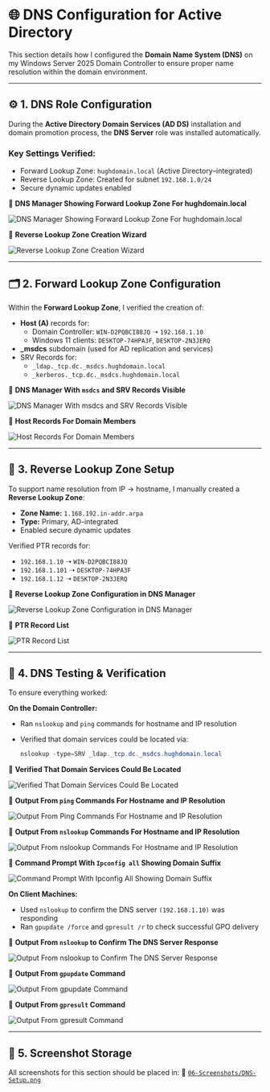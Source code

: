 # 🌐 DNS Configuration for Active Directory

This section details how I configured the **Domain Name System (DNS)** on my Windows Server 2025 Domain Controller to ensure proper name resolution within the domain environment.

---

## ⚙️ 1. DNS Role Configuration

During the **Active Directory Domain Services (AD DS)** installation and domain promotion process, the **DNS Server** role was installed automatically.

### Key Settings Verified:
- Forward Lookup Zone: `hughdomain.local` (Active Directory–integrated)
- Reverse Lookup Zone: Created for subnet `192.168.1.0/24`
- Secure dynamic updates enabled

📸 **DNS Manager Showing Forward Lookup Zone For hughdomain.local**

![DNS Manager Showing Forward Lookup Zone For hughdomain.local](https://github.com/user-attachments/assets/49da0768-4f2f-4e93-89a0-7497c99bec09)

📸 **Reverse Lookup Zone Creation Wizard**

![Reverse Lookup Zone Creation Wizard](https://github.com/user-attachments/assets/10ebd273-c1a7-4e61-8323-b29e8f0225b2)

---

## 🗂️ 2. Forward Lookup Zone Configuration

Within the **Forward Lookup Zone**, I verified the creation of:

- **Host (A)** records for:
  - Domain Controller: `WIN-D2PQBCI88JQ` ➝ `192.168.1.10`
  - Windows 11 clients: `DESKTOP-74HPA3F`, `DESKTOP-2N3JERQ`
- **_msdcs** subdomain (used for AD replication and services)
- SRV Records for:
  - `_ldap._tcp.dc._msdcs.hughdomain.local`
  - `_kerberos._tcp.dc._msdcs.hughdomain.local`

📸 **DNS Manager With `msdcs` and SRV Records Visible**

![DNS Manager With msdcs and SRV Records Visible](https://github.com/user-attachments/assets/6bdf6414-3673-4d76-91bb-3635bb6687bc)

📸 **Host Records For Domain Members**

![Host Records For Domain Members](https://github.com/user-attachments/assets/799d22f0-446d-4598-810b-0c1c1d01e820)

---

## 🔄 3. Reverse Lookup Zone Setup

To support name resolution from IP → hostname, I manually created a **Reverse Lookup Zone**:

- **Zone Name:** `1.168.192.in-addr.arpa`
- **Type:** Primary, AD-integrated
- Enabled secure dynamic updates

Verified PTR records for:
- `192.168.1.10` ➝ `WIN-D2PQBCI88JQ`
- `192.168.1.101` ➝ `DESKTOP-74HPA3F`
- `192.168.1.12` ➝ `DESKTOP-2N3JERQ`

📸 **Reverse Lookup Zone Configuration in DNS Manager**

![Reverse Lookup Zone Configuration in DNS Manager](https://github.com/user-attachments/assets/60a91dd9-dff6-43f8-9377-c609b3e6f845)

📸 **PTR Record List**

![PTR Record List](https://github.com/user-attachments/assets/e4d77d55-e09a-4fcf-a2cf-062d0f4be1e1)

---

## 🧪 4. DNS Testing & Verification

To ensure everything worked:

**On the Domain Controller:**
- Ran `nslookup` and `ping` commands for hostname and IP resolution  
- Verified that domain services could be located via:

  ```powershell
  nslookup -type=SRV _ldap._tcp.dc._msdcs.hughdomain.local
  ```
📸 **Verified That Domain Services Could Be Located**

![Verified That Domain Services Could Be Located](https://github.com/user-attachments/assets/d1886a50-33e2-4383-a1cc-c511cfecae4a)

📸 **Output From `ping` Commands For Hostname and IP Resolution**

![Output From Ping Commands For Hostname and IP Resolution](https://github.com/user-attachments/assets/4399c704-b426-4fd2-a349-3532c22f2d9d)

📸 **Output From `nslookup` Commands For Hostname and IP Resolution**

![Output From `nslookup` Commands For Hostname and IP Resolution](https://github.com/user-attachments/assets/d166a456-0d28-4956-adc6-3c537ed42c6e)

📸 **Command Prompt With `Ipconfig all` Showing Domain Suffix**

![Command Prompt With Ipconfig All Showing Domain Suffix](https://github.com/user-attachments/assets/d65ecde3-ce87-4e26-ad71-4946ab0d98c0)

**On Client Machines:**
- Used `nslookup` to confirm the DNS server `(192.168.1.10)` was responding
- Ran `gpupdate /force` and `gpresult /r` to check successful GPO delivery

📸 **Output From `nslookup` to Confirm The DNS Server Response**

![Output From `nslookup` to Confirm The DNS Server Response](https://github.com/user-attachments/assets/05855f94-6b9f-4bd7-a129-b205c8993f35)

📸 **Output From `gpupdate` Command**

![Output From `gpupdate` Command](https://github.com/user-attachments/assets/284e084a-7b85-455d-abbf-9117d30b444f)

📸 **Output From `gpresult` Command**

![Output From `gpresult` Command](https://github.com/user-attachments/assets/310ebd8a-498f-4426-bd5a-96ef72c4823c)

---

## 📁 5. Screenshot Storage

All screenshots for this section should be placed in:
  📂 [`06-Screenshots/DNS-Setup.png`](https://github.com/Hugh-Kumbi/Hugh-Kumbi-Active-Directory-Lab/blob/main/06-Screenshots/V.%20DNS-Setup/README.md)
